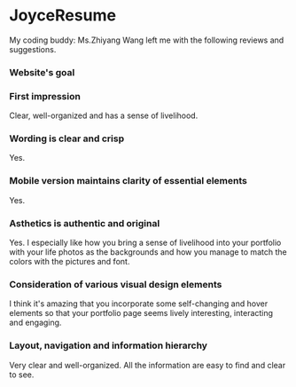 # JoyceResume
My coding buddy: Ms.Zhiyang Wang left me with the following reviews and suggestions.
### Website's goal

### First impression
Clear, well-organized and has a sense of livelihood.

### Wording is clear and crisp
Yes.

### Mobile version maintains clarity of essential elements
Yes.

### Asthetics is authentic and original
Yes. I especially like how you bring a sense of livelihood into your portfolio with your life photos as the backgrounds and how you manage to match the colors with the pictures and font.

### Consideration of various visual design elements 
I think it's amazing that you incorporate some self-changing and hover elements so that your portfolio page seems lively interesting, interacting and engaging.

### Layout, navigation and information hierarchy
Very clear and well-organized. All the information are easy to find and clear to see.
